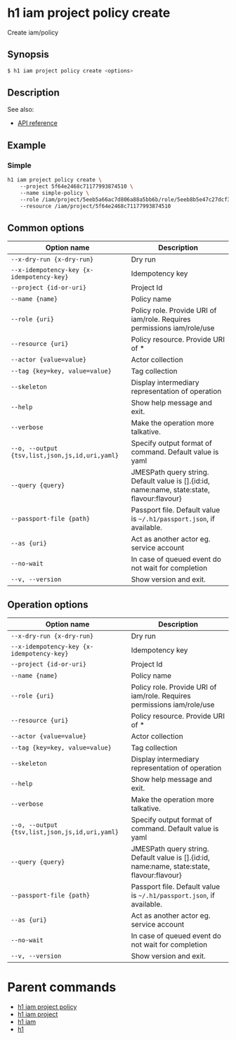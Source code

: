 
# h1 iam project policy create

Create iam/policy

## Synopsis

```bash
$ h1 iam project policy create <options>
```

## Description

See also:

* [API reference](https://api.hyperone.com/v2/docs#operation/iam_project_policy_create)

## Example


### Simple

```bash
h1 iam project policy create \ 
	--project 5f64e2468c71177993874510 \ 
	--name simple-policy \ 
	--role /iam/project/5eeb5a66ac7d806a88a5bb6b/role/5eeb8b5e47c27dcf37d0ff25 \ 
	--resource /iam/project/5f64e2468c71177993874510
```

## Common options

| Option name                                        | Description                                                                                    |
| -------------------------------------------------- | ---------------------------------------------------------------------------------------------- |
| ```--x-dry-run {x-dry-run}```                      | Dry run                                                                                        |
| ```--x-idempotency-key {x-idempotency-key}```      | Idempotency key                                                                                |
| ```--project {id-or-uri}```                        | Project Id                                                                                     |
| ```--name {name}```                                | Policy name                                                                                    |
| ```--role {uri}```                                 | Policy role. Provide URI of iam/role. Requires permissions iam/role/use                        |
| ```--resource {uri}```                             | Policy resource. Provide URI of *                                                              |
| ```--actor {value=value}```                        | Actor collection                                                                               |
| ```--tag {key=key, value=value}```                 | Tag collection                                                                                 |
| ```--skeleton```                                   | Display intermediary representation of operation                                               |
| ```--help```                                       | Show help message and exit.                                                                    |
| ```--verbose```                                    | Make the operation more talkative.                                                             |
| ```--o, --output {tsv,list,json,js,id,uri,yaml}``` | Specify output format of command. Default value is yaml                                        |
| ```--query {query}```                              | JMESPath query string. Default value is [].\{id:id, name:name, state:state, flavour:flavour\}  |
| ```--passport-file {path}```                       | Passport file. Default value is ```~/.h1/passport.json```, if available.                       |
| ```--as {uri}```                                   | Act as another actor eg. service account                                                       |
| ```--no-wait```                                    | In case of queued event do not wait for completion                                             |
| ```--v, --version```                               | Show version and exit.                                                                         |

## Operation options

| Option name                                        | Description                                                                                    |
| -------------------------------------------------- | ---------------------------------------------------------------------------------------------- |
| ```--x-dry-run {x-dry-run}```                      | Dry run                                                                                        |
| ```--x-idempotency-key {x-idempotency-key}```      | Idempotency key                                                                                |
| ```--project {id-or-uri}```                        | Project Id                                                                                     |
| ```--name {name}```                                | Policy name                                                                                    |
| ```--role {uri}```                                 | Policy role. Provide URI of iam/role. Requires permissions iam/role/use                        |
| ```--resource {uri}```                             | Policy resource. Provide URI of *                                                              |
| ```--actor {value=value}```                        | Actor collection                                                                               |
| ```--tag {key=key, value=value}```                 | Tag collection                                                                                 |
| ```--skeleton```                                   | Display intermediary representation of operation                                               |
| ```--help```                                       | Show help message and exit.                                                                    |
| ```--verbose```                                    | Make the operation more talkative.                                                             |
| ```--o, --output {tsv,list,json,js,id,uri,yaml}``` | Specify output format of command. Default value is yaml                                        |
| ```--query {query}```                              | JMESPath query string. Default value is [].\{id:id, name:name, state:state, flavour:flavour\}  |
| ```--passport-file {path}```                       | Passport file. Default value is ```~/.h1/passport.json```, if available.                       |
| ```--as {uri}```                                   | Act as another actor eg. service account                                                       |
| ```--no-wait```                                    | In case of queued event do not wait for completion                                             |
| ```--v, --version```                               | Show version and exit.                                                                         |

# Parent commands

* [h1 iam project policy](./../README.md)
* [h1 iam project](./../../README.md)
* [h1 iam](./../../../README.md)
* [h1](./../../../../README.md)
